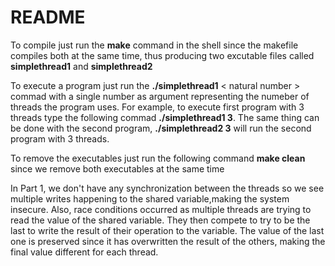 # README

To compile just run the **make** command in the shell since the makefile compiles both at the same time, thus producing two excutable files called **simplethread1** and **simplethread2**  

To execute a program just run the **./simplethread1** < natural number > commad with a single number as argument representing the numeber of threads the program uses. For example, to execute first program with 3 threads type the following commad **./simplethread1 3**. The same thing can be done with the second program, **./simplethread2 3** will run the second program with 3 threads.

To remove the executables just run the following command **make clean** since we remove both executables at the same time

In Part 1, we don't have any synchronization between the threads so we see multiple writes happening to the shared variable,making the system insecure. Also, race conditions occurred as multiple threads are trying to read the value of the shared variable. They then compete to try to be the last to write the result of their operation to the variable. The value of the last one is preserved since it has overwritten the result of the others, making the final value different for each thread.
